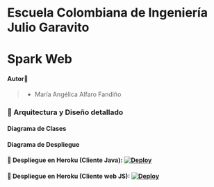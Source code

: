 # Escuela Colombiana de Ingeniería Julio Garavito

# Spark Web

#### Autor🙎
> - María Angélica Alfaro Fandiño

### 📜 Arquitectura y Diseño detallado

#### Diagrama de Clases

#### Diagrama de Despliegue

#### 🚀 Despliegue en Heroku (Cliente Java): [![Deploy](https://www.herokucdn.com/deploy/button.svg)](https://spark-web-backend.herokuapp.com/getStockSeries)

#### 🚀 Despliegue en Heroku (Cliente web JS): [![Deploy](https://www.herokucdn.com/deploy/button.svg)](https://spark-web-arep.herokuapp.com/)
